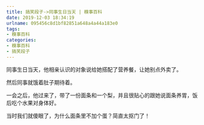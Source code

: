```yaml
---
title: 搞笑段子->同事生日当天 | 糗事百科
date: 2019-12-03 18:34:19
urlname: 095456c8d1bf82851a648a4a44a183e0
tags: 
- 糗事百科
categories:
- 糗事百科
- 搞笑段子
---
```

同事生日当天，他相亲认识的对象说给她搭配了营养餐，让她别点外卖了。

然后同事就饿着肚子期待着。

一会之后，他过来了，带了一份面条和一个梨，并且很贴心的跟她说面条养胃，饭后吃个水果对身体好。

当时我们就傻眼了，为什么面条里不加个蛋？简直太抠门了！


